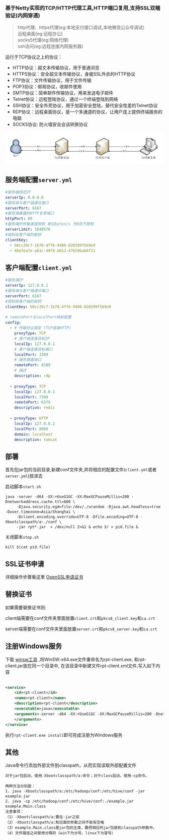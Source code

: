 ### 基于Netty实现的TCP/HTTP代理工具,HTTP端口复用,支持SSL双端验证(内网穿透)

> http代理、https代理(eg:本地支付接口调试,本地微信公众号调试)\
> 远程桌面(eg:远程办公)\
> socks5代理(eg:网络代理)\
> ssh访问(eg:远程连接内网服务器)

运行于TCP协议之上的协议：

- HTTP协议：超文本传输协议，用于普通浏览
- HTTPS协议：安全超文本传输协议，身披SSL外衣的HTTP协议
- FTP协议：文件传输协议，用于文件传输
- POP3协议：邮局协议，收邮件使用
- SMTP协议：简单邮件传输协议，用来发送电子邮件
- Telnet协议：远程登陆协议，通过一个终端登陆到网络
- SSH协议：安全外壳协议，用于加密安全登陆，替代安全性差的Telnet协议
- RDP协议：远程桌面协议，是一个多通道的协议，让用户连上提供终端服务的电脑
- SOCKS协议: 防火墙安全会话转换协议

![img.png](img.png)

## 服务端配置`server.yml`

```yaml
#服务端绑定IP
serverIp: 0.0.0.0
#服务端与客户端通讯端口
serverPort: 6167
#服务端暴露的HTTP复用端口
httpPort: 80
#服务端的传输速度限制 单位bytes/s 为0则不限制
serverLimit: 1048576
#授权给客户端的秘钥
clientKey:
  - b0cc39c7-1b78-4ff6-9486-020399f569e9
  - 4befea7e-a61c-4979-b012-47659bab6f21
```

## 客户端配置`client.yml`

```yaml
#服务端IP
serverIp: 127.0.0.1
#服务端与客户端通讯端口
serverPort: 6167
#授权给客户端的秘钥
clientKey: b0cc39c7-1b78-4ff6-9486-020399f569e9

# remotePort与localPort映射配置
config:
  - # 传输协议类型 (TCP或者HTTP)
    proxyType: TCP
    # 客户端连接目标IP
    localIp: 127.0.0.1
    # 客户端连接目标端口
    localPort: 3389
    # 服务暴露端口
    remotePort: 4389
    # 描述
    description: rdp
    
  - proxyType: TCP
    localIp: 127.0.0.1
    localPort: 7399
    remotePort: 6379
    description: redis
    
  - proxyType: HTTP
    localIp: 127.0.0.1
    localPort: 8080
    domain: localhost
    description: tomcat
```

## 部署

首先在jar包的当前目录,新建conf文件夹,并将相应的配置文件(`client.yml`或者`server.yml`)放进去

启动脚本`start.sh`

```shell
java -server -d64 -XX:+UseG1GC -XX:MaxGCPauseMillis=200 -Dnetworkaddress.cache.ttl=600 \
     -Djava.security.egd=file:/dev/./urandom -Djava.awt.headless=true -Duser.timezone=Asia/Shanghai \
     -Dclient.encoding.override=UTF-8 -Dfile.encoding=UTF-8 -Xbootclasspath/a:./conf \
     -jar rpt*.jar  > /dev/null 2>&1 & echo $! > pid.file &
```

关闭脚本`stop.sh`

```shell
kill $(cat pid.file)
```

## SSL证书申请

详细操作步骤看这里
[OpenSSL申请证书](https://github.com/iamlinhui/rpt/wiki/OpenSSL证书申请)

## 替换证书

如果需要替换证书则:

client端需要在conf文件夹里面放置`client.crt`和`pkcs8_client.key`和`ca.crt`

server端需要在conf文件夹里面放置`server.crt`和`pkcs8_server.key`和`ca.crt`

## 注册Windows服务

下载 [winsw工具](https://github.com/winsw/winsw/releases) ,将WinSW-x64.exe文件重命名为rpt-client.exe, 和rpt-client.jar放在同一个目录中,
在该目录中新建文件rpt-client.xml文件,写入如下内容

```xml

<service>
    <id>rpt-client</id>
    <name>rpt-client</name>
    <description>rpt-client</description>
    <executable>java</executable>
    <arguments>-server -d64 -XX:+UseG1GC -XX:MaxGCPauseMillis=200 -Dnetworkaddress.cache.ttl=600 -Djava.security.egd=file:/dev/./urandom -Djava.awt.headless=true -Duser.timezone=Asia/Shanghai -Dclient.encoding.override=UTF-8 -Dfile.encoding=UTF-8 -Xbootclasspath/a:./conf -jar rpt-client.jar
    </arguments>
</service>
```

执行`rpt-client.exe install`即可完成注册为Windows服务

## 其他

Java命令行添加外部文件到classpath，从而实现读取外部配置文件

```text
对于jar包启动，使用-Xbootclasspath/a:命令；对于class启动，使用-cp命令。

两种方法分别是：
1. java -Xbootclasspath/a:/etc/hadoop/conf:/etc/hive/conf -jar example.jar
2. java -cp /etc/hadoop/conf:/etc/hive/conf:./example.jar example.Main.class
注意事项：
（1）-Xbootclasspath/a:要在-jar之前
（2）-Xbootclasspath/a:和后面的参数之间不能有空格
（3）example.Main.class是jar包的主类，要把相应的jar包放到classpath参数中。
（4）文件路径之间使用分隔符（win下为分号，linux下为冒号）
```

